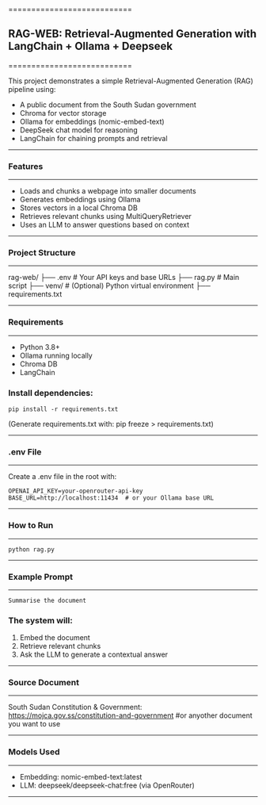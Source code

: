
===========================
## RAG-WEB: Retrieval-Augmented Generation with LangChain + Ollama + Deepseek
===========================

This project demonstrates a simple Retrieval-Augmented Generation (RAG) pipeline using:
- A public document from the South Sudan government
- Chroma for vector storage
- Ollama for embeddings (nomic-embed-text)
- DeepSeek chat model for reasoning
- LangChain for chaining prompts and retrieval

---------------------------
### Features
---------------------------
- Loads and chunks a webpage into smaller documents
- Generates embeddings using Ollama
- Stores vectors in a local Chroma DB
- Retrieves relevant chunks using MultiQueryRetriever
- Uses an LLM to answer questions based on context

---------------------------
### Project Structure
---------------------------
rag-web/
├── .env               # Your API keys and base URLs
├── rag.py             # Main script
├── venv/              # (Optional) Python virtual environment
├── requirements.txt   

---------------------------
### Requirements
---------------------------
- Python 3.8+
- Ollama running locally
- Chroma DB
- LangChain

### Install dependencies:

    pip install -r requirements.txt

(Generate requirements.txt with: pip freeze > requirements.txt)

---------------------------

### .env File
---------------------------
Create a .env file in the root with:

    OPENAI_API_KEY=your-openrouter-api-key
    BASE_URL=http://localhost:11434  # or your Ollama base URL

---------------------------
### How to Run
---------------------------

    python rag.py

---------------------------

### Example Prompt
---------------------------
    Summarise the document

### The system will:
1. Embed the document
2. Retrieve relevant chunks
3. Ask the LLM to generate a contextual answer

---------------------------
### Source Document
---------------------------
South Sudan Constitution & Government:  
https://mojca.gov.ss/constitution-and-government #or anyother document you want to use

---------------------------
### Models Used
---------------------------
- Embedding: nomic-embed-text:latest
- LLM: deepseek/deepseek-chat:free (via OpenRouter)

---------------------------

